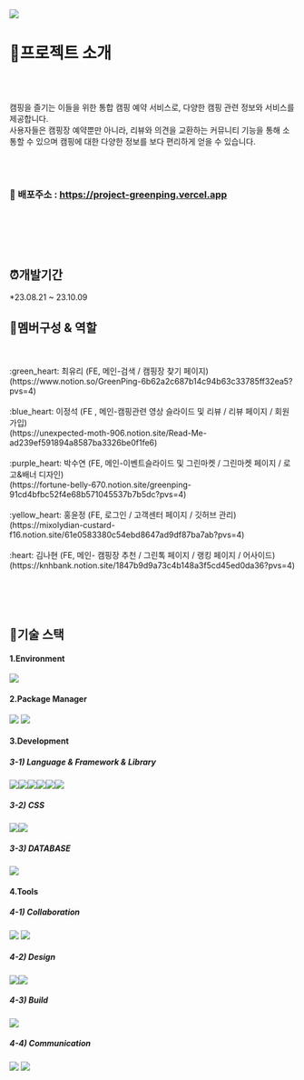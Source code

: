

<img src="https://ifh.cc/g/ACLpkg.jpg" />

# :page_with_curl:프로젝트 소개

<br>
<br>

캠핑을 즐기는 이들을 위한 통합 캠핑 예약 서비스로, 다양한 캠핑 관련 정보와 서비스를 제공합니다. 
<br>
사용자들은 캠핑장 예약뿐만 아니라, 리뷰와 의견을 교환하는 커뮤니티 기능을 통해 소통할 수 있으며 캠핑에 대한 다양한 정보를 보다 편리하게 얻을 수 있습니다.


<br>
<br>

### 📍 배포주소 : https://project-greenping.vercel.app

<br>
<br>
<br>
<br>



## :alarm_clock:개발기간
*23.08.21 ~ 23.10.09


## :two_women_holding_hands:멤버구성 & 역할
<br>
<br>
:green_heart: 최유리 (FE, 메인-검색 / 캠핑장 찾기 페이지) 
<br>
(https://www.notion.so/GreenPing-6b62a2c687b14c94b63c33785ff32ea5?pvs=4)
<br>
<br>
:blue_heart: 이정석 (FE , 메인-캠핑관련 영상 슬라이드 및 리뷰 / 리뷰 페이지 / 회원가입) 
<br>
(https://unexpected-moth-906.notion.site/Read-Me-ad239ef591894a8587ba3326be0f1fe6)
<br>
<br>
:purple_heart: 박수연 (FE, 메인-이벤트슬라이드 및 그린마켓 / 그린마켓 페이지 / 로고&배너 디자인) 
<br>
(https://fortune-belly-670.notion.site/greenping-91cd4bfbc52f4e68b571045537b7b5dc?pvs=4)
<br>
<br>
:yellow_heart: 홍윤정 (FE, 로그인 / 고객센터 페이지 / 깃허브 관리) 
<br>
(https://mixolydian-custard-f16.notion.site/61e0583380c54ebd8647ad9df87ba7ab?pvs=4)
<br>
<br>
:heart: 김나현 (FE, 메인- 캠핑장 추천 / 그린톡 페이지 / 랭킹 페이지 / 어사이드) 
<br>
(https://knhbank.notion.site/1847b9d9a73c4b148a3f5cd45ed0da36?pvs=4)
<br>
<br>
<br>
<br>
<br>




## :open_file_folder:기술 스택


#### 1.Environment

<img src="https://img.shields.io/badge/Visual Studio Code-007ACC?style=for-the-badge&logo=Visual Studio Code&logoColor=white"/>


#### 2.Package Manager
<img src="https://img.shields.io/badge/npm-CB3837?style=for-the-badge&logo=npm&logoColor=white"/>
<img src= "https://img.shields.io/badge/yarn-%232C8EBB.svg?style=for-the-badge&logo=yarn&logoColor=white">


#### 3.Development


##### 3-1) Language & Framework & Library
<img src="https://img.shields.io/badge/javascript-F7DF1E?style=for-the-badge&logo=javascript&logoColor=black"><img src="https://img.shields.io/badge/node.js-339933?style=for-the-badge&logo=Node.js&logoColor=white"><img src="https://img.shields.io/badge/react-61DAFB?style=for-the-badge&logo=react&logoColor=black"><img src="https://img.shields.io/badge/React_Router-CA4245?style=for-the-badge&logo=react-router&logoColor=white"><img src="https://img.shields.io/badge/redux-%23593d88.svg?style=for-the-badge&logo=redux&logoColor=white"><img src="https://img.shields.io/badge/html5-%23E34F26.svg?style=for-the-badge&logo=html5&logoColor=white">

##### 3-2) CSS

<img src="https://img.shields.io/badge/fontawesome-339AF0?style=for-the-badge&logo=fontawesome&logoColor=white"><img src="https://img.shields.io/badge/css3-%231572B6.svg?style=for-the-badge&logo=css3&logoColor=white">

##### 3-3) DATABASE
<img src="https://img.shields.io/badge/firebase-FFCA28?style=for-the-badge&logo=firebase&logoColor=white">

#### 4.Tools

##### 4-1) Collaboration

<img src="https://img.shields.io/badge/github-181717?style=for-the-badge&logo=github&logoColor=white">
<img src="https://img.shields.io/badge/git-F05032?style=for-the-badge&logo=git&logoColor=white">


##### 4-2) Design
<img src="https://img.shields.io/badge/figma-%23F24E1E.svg?style=for-the-badge&logo=figma&logoColor=white"><img src="https://img.shields.io/badge/adobe photoshop-%2331A8FF.svg?style=for-the-badge&logo=adobe photoshop&logoColor=white">


##### 4-3) Build
<img src="https://img.shields.io/badge/vercel-%23000000.svg?style=for-the-badge&logo=vercel&logoColor=white">



##### 4-4) Communication
<img src="https://img.shields.io/badge/Notion-%23000000.svg?style=for-the-badge&logo=notion&logoColor=white">
<img src="https://img.shields.io/badge/Discord-%235865F2.svg?style=for-the-badge&logo=discord&logoColor=white">







